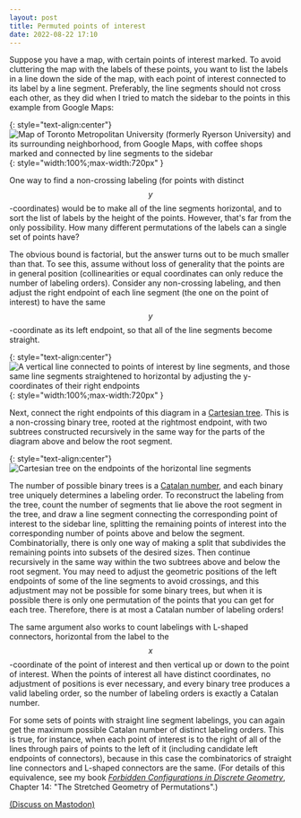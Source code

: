 ```yaml
---
layout: post
title: Permuted points of interest
date: 2022-08-22 17:10
---
```

Suppose you have a map, with certain points of interest marked. To avoid cluttering the map with the labels of these points, you want to list the labels in a line down the side of the map, with each point of interest connected to its label by a line segment. Preferably, the line segments should not cross each other, as they did when I tried to match the sidebar to the points in this example from Google Maps:

{: style="text-align:center"}
![Map of Toronto Metropolitan University (formerly Ryerson University) and its surrounding neighborhood, from Google Maps, with coffee shops marked and connected by line segments to the sidebar]({{site.baseurl}}/assets/2022/coffee-near-ryerson.png){: style="width:100%;max-width:720px" }

One way to find a non-crossing labeling (for points with distinct <span style="white-space:nowrap">$$y$$-coordinates)</span> would be to make all of the line segments horizontal, and to sort the list of labels by the height of the points. However, that's far from the only possibility. How many different permutations of the labels can a single set of points have?

The obvious bound is factorial, but the answer turns out to be much smaller than that. To see this, assume without loss of generality that the points are in general position (collinearities or equal coordinates can only reduce the number of labeling orders).  Consider any non-crossing labeling, and then adjust the right endpoint of each line segment (the one on the point of interest) to have the same <span style="white-space:nowrap">$$y$$-coordinate</span> as its left endpoint, so that all of the line segments become straight.

{: style="text-align:center"}
![A vertical line connected to points of interest by line segments, and those same line segments straightened to horizontal by adjusting the y-coordinates of their right endpoints]({{site.baseurl}}/assets/2022/straighten-rake.svg){: style="width:100%;max-width:720px" }

Next, connect the right endpoints of this diagram in a [Cartesian tree](https://en.wikipedia.org/wiki/Cartesian_tree). This is a non-crossing binary tree, rooted at the rightmost endpoint, with two subtrees constructed recursively in the same way for the parts of the diagram above and below the root segment.

{: style="text-align:center"}
![Cartesian tree on the endpoints of the horizontal line segments]({{site.baseurl}}/assets/2022/cartesian-rake.svg)

The number of possible binary trees is a [Catalan number](https://en.wikipedia.org/wiki/Catalan_number), and each binary tree uniquely determines a labeling order. To reconstruct the labeling from the tree, count the number of segments that lie above the root segment in the tree, and draw a line segment connecting the corresponding point of interest to the sidebar line, splitting the remaining points of interest into the corresponding number of points above and below the segment. Combinatorially, there is only one way of making a split that subdivides the remaining points into subsets of the desired sizes. Then continue recursively in the same way within the two subtrees above and below the root segment. You may need to adjust the geometric positions of the left endpoints of some of the line segments to avoid crossings, and this adjustment may not be possible for some binary trees, but when it is possible there is only one permutation of the points that you can get for each tree. Therefore, there is at most a Catalan number of labeling orders!

The same argument also works to count labelings with L-shaped connectors, horizontal from the label to the <span style="white-space:nowrap">$$x$$-coordinate</span> of the point of interest and then vertical up or down to the point of interest. When the points of interest all have distinct coordinates, no adjustment of positions is ever necessary, and every binary tree produces a valid labeling order, so the number of labeling orders is exactly a Catalan number.

For some sets of points with straight line segment labelings, you can again get the maximum possible Catalan number of distinct labeling orders. This is true, for instance, when each point of interest is to the right of all of the lines through pairs of points to the left of it (including candidate left endpoints of connectors), because in this case the combinatorics of straight line connectors and <span style="white-space:nowrap">L-shaped</span> connectors are the same. (For details of this equivalence, see my book [_Forbidden Configurations in Discrete Geometry_](https://www.ics.uci.edu/~eppstein/forbidden/), Chapter 14: "The Stretched Geometry of Permutations".)

[(Discuss on Mastodon)](https://mathstodon.xyz/web/@11011110/108869453500480918)